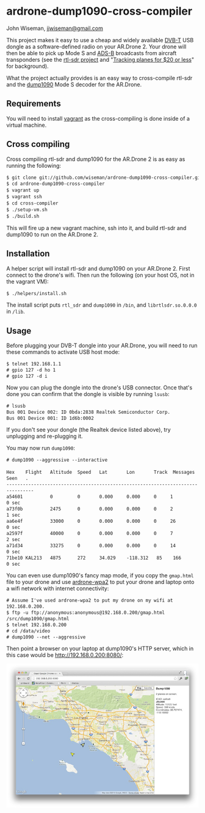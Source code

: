 # ardrone-dump1090-cross-compiler

John Wiseman, jjwiseman@gmail.com

This project makes it easy to use a cheap and widely available
[DVB-T](http://en.wikipedia.org/wiki/DVB-T) USB dongle as a
software-defined radio on your AR.Drone 2.  Your drone will then be
able to pick up Mode S and
[ADS-B](http://en.wikipedia.org/wiki/Automatic_dependent_surveillance-broadcast)
broadcasts from aircraft transponders (see the [rtl-sdr
project](http://sdr.osmocom.org/trac/wiki/rtl-sdr) and "[Tracking
planes for $20 or
less](http://www.irrational.net/2012/08/06/tracking-planes-for-20-or-less)"
for background).

What the project actually provides is an easy way to cross-compile rtl-sdr and the
[dump1090](https://github.com/antirez/dump1090) Mode S decoder for the
AR.Drone.

## Requirements

You will need to install [vagrant](http://vagrantup.com/) as the
cross-compiling is done inside of a virtual machine.

## Cross compiling

Cross compiling rtl-sdr and dump1090 for the AR.Drone 2 is as easy as
running the following:

```bash
$ git clone git://github.com/wiseman/ardrone-dump1090-cross-compiler.git
$ cd ardrone-dump1090-cross-compiler
$ vagrant up
$ vagrant ssh
$ cd cross-compiler
$ ./setup-vm.sh
$ ./build.sh
```

This will fire up a new vagrant machine, ssh into it, and build
rtl-sdr and dump1090 to run on the AR.Drone 2.

## Installation

A helper script will install rtl-sdr and dump1090 on your AR.Drone 2.
First connect to the drone's wifi.  Then run the following (on your
host OS, not in the vagrant VM):

```bash
$ ./helpers/install.sh
```

The install script puts `rtl_sdr` and `dump1090` in `/bin`, and
`librtlsdr.so.0.0.0` in `/lib`.

## Usage

Before plugging your DVB-T dongle into your AR.Drone, you will need to
run these commands to activate USB host mode:

```
$ telnet 192.168.1.1
# gpio 127 -d ho 1
# gpio 127 -d i
```

Now you can plug the dongle into the drone's USB connector.  Once
that's done you can confirm that the dongle is visible by running
`lsusb`:

```
# lsusb
Bus 001 Device 002: ID 0bda:2838 Realtek Semiconductor Corp.
Bus 001 Device 001: ID 1d6b:0002
```

If you don't see your dongle (the Realtek device listed above), try
unplugging and re-plugging it.

You may now run `dump1090`:

```
# dump1090 --aggressive --interactive

Hex    Flight   Altitude  Speed   Lat       Lon       Track  Messages Seen   .
--------------------------------------------------------------------------------
a54601          0         0       0.000     0.000     0     1         0 sec
a73f0b          2475      0       0.000     0.000     0     2         1 sec
aa6e4f          33000     0       0.000     0.000     0     26        0 sec
a2597f          40000     0       0.000     0.000     0     7         2 sec
a71d34          33275     0       0.000     0.000     0     14        0 sec
71be10 KAL213   4875      272     34.029    -118.312   85    166       0 sec
```

You can even use dump1090's fancy map mode, if you copy the
`gmap.html` file to your drone and use
[ardrone-wpa2](https://github.com/daraosn/ardrone-wpa2) to put your
drone and laptop onto a wifi network with internet connectivity:

```
# Assume I've used ardrone-wpa2 to put my drone on my wifi at 192.168.0.200.
$ ftp -u ftp://anonymous:anonymous@192.168.0.200/gmap.html /src/dump1090/gmap.html
$ telnet 192.168.0.200
# cd /data/video
# dump1090 --net --aggressive
```

Then point a browser on your laptop at dump1090's HTTP server, which
in this case would be http://192.168.0.200:8080/:

![Map screenshot](ardrone-ads-b.jpg?raw=true)
